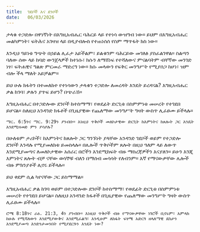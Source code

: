 ```yaml
---
title:  ገደቦች እና ደንቦች
date:   06/03/2026
---
```


ታላቁ ተጋድሎ በዋነኛነት በእግዚአብሔር ባሕርይ ላይ የተነሳ ውዝግብ ነው። ይህም በእግዚአብሔር መልካምነት፣ ፍትሕና አገዛዝ ላይ በዲያብሎስ የተጠነሰሰ የስም ማጥፋት ክስ ነው።

እንዲህ ዓይነቱ ግጭት በኃይል ሊፈታ አይችልም፣ ይልቁንም ባሕርይው መገለፅ ያስፈልገዋል። ስልጣን ባለው ሰው ላይ ከባድ ውንጀላዎች ከተነሱ፣ ክሱን ለማሸነፍ የተሻለውና ምናልባትም ብቸኛው መንገድ ነፃ፣ ፍትሐዊና ግልጽ ምርመራ ማድረግ ነው። ክሱ መላውን የፍቅር መንግሥት የሚያሰጋ ከሆነ፣ ዝም ብሎ ችላ ማለት አይቻልም።

ይህ ሁሉ ክፋትን በተመለከተ የተነሳውን ታላቁን ተጋድሎ ለመረዳት እንዴት ይረዳናል? እግዚአብሔር ቃል ከገባ፣ ቃሉን ያጥፍ ይሆን? በጭራሽ።

እግዚአብሔር በተጋድሎው ደንቦች ከተስማማ፣ የወደፊት ድርጊቱ በስምምነቱ መሠረት የተገደበ ይሆናል። ስለዚህ አንዳንድ ክፋቶች በጊዜያዊው የጨለማው መንግሥት ግዛት ውስጥ ሊፈፀሙ ይችላሉ።

`ማር. 6:5ንና ማር. 9:29ን ያንብቡ። እነዚህ ጥቅሶች መለኮታዊው ድርጊት ከእምነትና ከጸሎት ጋር እንዴት እንደሚዛመድ ምን ያሳያሉ?`

በሁለቱም ታሪኮች፣ ከእምነትና ከጸሎት ጋር ግንኙነት ያላቸው አንዳንድ ገደቦች ወይም የተጋድሎ ደንቦች እንዳሉ የሚያመለክቱ ይመስላሉ። በሌሎች ጥቅሶችም ጸሎት በዚህ ዓለም ላይ ለውጥ እንደሚያመጣና ለመለኮታዊው አሰራር በሮችን እንደሚከፍት ብዙ ማስረጃዎችን እናያለን። ይሁን እንጂ እምነትና ጸሎት ብቻ ናቸው ወሳኞቹ ብለን በማሰብ መሳሳት የለብንም። እኛ የማናውቃቸው ሌሎች ብዙ ምክንያቶች ሊኖሩ ይችላሉ።

ይህ ቀደም ሲል ካየናቸው ጋር ይስማማል።

እግዚአብሔር ቃል ከገባ ወይም በተጋድሎው ደንቦች ከተስማማ፣ የወደፊት ድርጊቱ በስምምነቱ መሠረት የተገደበ ይሆናል። ስለዚህ አንዳንድ ክፋቶች በጊዜያዊው የጨለማው መንግሥት ግዛት ውስጥ ሊፈፀሙ ይችላሉ።

`ሮሜ 8:18ንና ራዕ. 21:3, 4ን ያንብቡ። እነዚህ ጥቅሶች ብዙ የማናውቃቸው ነገሮች ቢኖሩም፣ አምላክ ከሁሉ የሚሻለውን እንደሚያውቅና እንደሚፈልግ፣ እንዲሁም ለክፋት ፍፃሜ አድርጎ ዘላለማዊ ደስታን እንደሚያመጣ እንድንታመንበት የሚያደርጉን እንዴት ነው?`